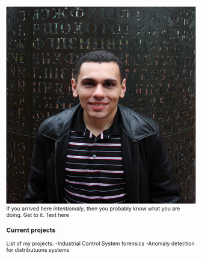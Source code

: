 ![Me at one of Sanborn's sculptures](/me.JPG "Me at one of Sanborn's sculptures")
If you arrived here _intentionally_, then you probably know what you are doing. Get to it.
Text here

### Current projects
List of my projects:
-Industrial Control System forensics
-Anomaly detection for distributuons systems
